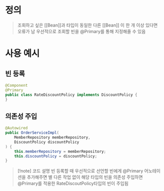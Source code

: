 # 정의

>조회하고 싶은 [[Bean]]과 타입이 동일한 다른 [[Bean]] 이 한 개 이상 있다면 오류가 남
>우선적으로 조회할 빈을 @Primary를 통해 지정해줄 수 있음

# 사용 예시
## 빈 등록
```java
@Component
@Primary
public class RateDiscountPolicy implements DiscountPolicy {
}
```
## 의존성 주입
```java
@Autowired
public OrderServiceImpl(
	MemberRepository memberRepository,
	DiscountPolicy discountPolicy
) {     
	this.memberRepository = memberRepository;
    this.discountPolicy = discountPolicy;
}
```
>[!note] 코드 설명
>빈 등록할 때 우선적으로 선언할 빈에게 @Primary 어노테이션을 추가해주면 별 다른 작업 없이 해당 타입의 빈을 의존성 주입하면 @Primary를 적용한 RateDiscoutPolicy타입의 빈이 주입됨